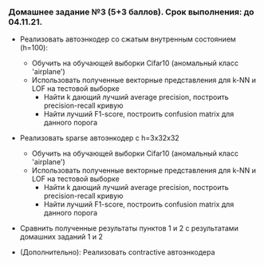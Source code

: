 ### Домашнее задание №3 (5+3 баллов). Срок выполнения: до 04.11.21.

- Реализовать автоэнкодер со сжатым внутренным состоянием (h=100):
    - Обучить на обучающей выборки Cifar10 (аномальный класс 'airplane')
    - Использовать полученные векторные представления для k-NN и LOF на тестовой выборке
        - Найти k дающий лучший average precision, построить precision-recall кривую
        - Найти лучший F1-score, построить confusion matrix для данного порога
        
- Реализовать sparse автоэнкодер с h=3x32x32
    - Обучить на обучающей выборки Cifar10 (аномальный класс 'airplane')
    - Использовать полученные векторные представления для k-NN и LOF на тестовой выборке
        - Найти k дающий лучший average precision, построить precision-recall кривую
        - Найти лучший F1-score, построить confusion matrix для данного порога

- Сравнить полученные результаты пунктов 1 и 2 с результатами домашних заданий 1 и 2

- (Дополнительно): Реализовать contractive автоэнкодера
